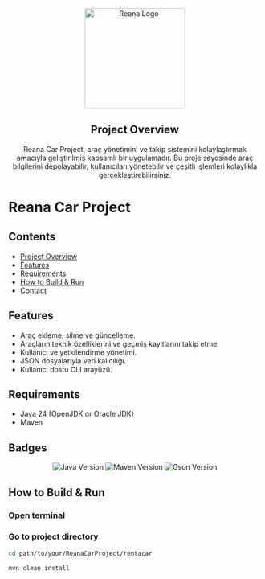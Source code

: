 <div align="center">
  <img src="vulcanlogo.png" alt="Reana Logo" width="200" />


<h2 id="project-overview">Project Overview</h2>
  <p style="max-width:600px; margin:auto; text-align:center;">
    Reana Car Project, araç yönetimini ve takip sistemini kolaylaştırmak amacıyla geliştirilmiş kapsamlı bir uygulamadır. 
    Bu proje sayesinde araç bilgilerini depolayabilir, kullanıcıları yönetebilir ve çeşitli işlemleri kolaylıkla gerçekleştirebilirsiniz.
  </p>
</div>

<h1 id="reana-car-project">Reana Car Project</h1>

<h2 id="contents">Contents</h2>
<ul>
  <li><a href="#project-overview">Project Overview</a></li>
  <li><a href="#features">Features</a></li>
  <li><a href="#requirements">Requirements</a></li>
  <li><a href="#how-to-run">How to Build &amp; Run</a></li>
  <li><a href="#contact">Contact</a></li>
</ul>


<h2 id="features">Features</h2>
<ul>
  <li>Araç ekleme, silme ve güncelleme.</li>
  <li>Araçların teknik özelliklerini ve geçmiş kayıtlarını takip etme.</li>
  <li>Kullanıcı ve yetkilendirme yönetimi.</li>
  <li>JSON dosyalarıyla veri kalıcılığı.</li>
  <li>Kullanıcı dostu CLI arayüzü.</li>
</ul>

<h2 id="requirements">Requirements</h2>
<ul>
  <li>Java 24 (OpenJDK or Oracle JDK)</li>
  <li>Maven</li>
</ul>

<h2 id="badges">Badges</h2>
<p align="center">
  <img src="https://img.shields.io/badge/java-24.0.1-blue?logo=java&logoColor=white" alt="Java Version" />
  <img src="https://img.shields.io/badge/spring-3.2.3-red?logo=apache-maven&logoColor=white" alt="Maven Version" />
  <img src="https://img.shields.io/badge/jakarta-3.1-green?logo=google&logoColor=white" alt="Gson Version" />
</p>


## How to Build & Run


### Open terminal
### Go to project directory
```bash
cd path/to/your/ReanaCarProject/rentacar
```
```bash
mvn clean install
```